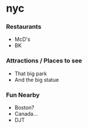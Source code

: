 # nyc

### Restaurants 

- McD's
- BK

### Attractions / Places to see

- That big park
- And the big statue

### Fun Nearby

- Boston?
- Canada...
- DJT
